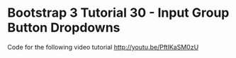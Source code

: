 Bootstrap 3 Tutorial 30 - Input Group Button Dropdowns
=====================================================

Code for the following video tutorial http://youtu.be/PftIKaSM0zU
